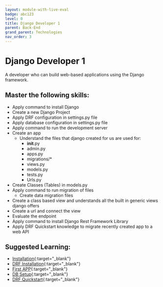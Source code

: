 ```yaml
---
layout: module-with-live-eval
badge: abc123
level: 0
title: Django Developer 1
parent: Back-End
grand_parent: Technologies
nav_order: 3
---
```

# Django Developer 1

A developer who can build web-based applications using the Django framework.

## Master the following skills:

- Apply command to install Django
- Create a new Django Project
- Apply DRF configuration in settings.py file
- Apply database configuration in settings.py file
- Apply command to run the development server
- Create an app
  - Understand the files that django created for us are used for:
    - **init**.py
    - admin.py
    - apps.py
    - migrations/\*
    - views.py
    - models.py
    - tests.py
    - Urls.py
- Create Classes (Tables) in models.py
- Apply command to run migration of files
  - Create data migration files
- Create a class based view and understands all the built in generic views django offers
- Create a url and connect the view
- Evaluate the endpoint
- Apply command to install Django Rest Framework Library
- Apply DRF Quickstart knowledge to migrate recently created app to a web API

## Suggested Learning:

- [Installation](https://docs.djangoproject.com/en/3.0/intro/install/){:target="\_blank"}
- [DRF Installation](https://www.django-rest-framework.org/#installation){:target="\_blank"}
- [First APP](https://docs.djangoproject.com/en/3.0/intro/tutorial01/){:target="\_blank"}
- [DB Setup](https://docs.djangoproject.com/en/3.0/intro/tutorial02/){:target="\_blank"}
- [DRF Quickstart](https://www.django-rest-framework.org/tutorial/quickstart/){:target="\_blank"}
